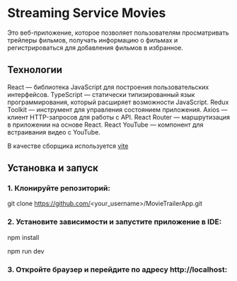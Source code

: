 # Streaming Service Movies

Это веб-приложение, которое позволяет пользователям просматривать трейлеры фильмов, получать информацию о фильмах и регистрироваться для добавления фильмов в избранное.

## Технологии

React — библиотека JavaScript для построения пользовательских интерфейсов.
TypeScript — статически типизированный язык программирования, который расширяет возможности JavaScript.
Redux Toolkit — инструмент для управления состоянием приложения.
Axios — клиент HTTP-запросов для работы с API.
React Router — маршрутизация в приложении на основе React.
React YouTube — компонент для встраивания видео с YouTube.

В качестве сборщика используется [vite](https://vitejs.dev/)

## Установка и запуск

### 1. Клонируйте репозиторий:

git clone https://github.com/<your_username>/MovieTrailerApp.git

### 2. Установите зависимости и запустите приложение в IDE:

npm install

npm run dev

### 3. Откройте браузер и перейдите по адресу http://localhost:<port>
